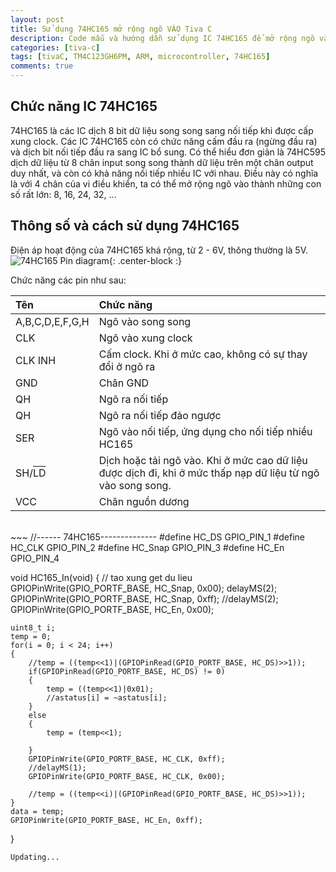 ```yaml
---
layout: post
title: Sử dụng 74HC165 mở rộng ngõ VÀO Tiva C
description: Code mẫu và hướng dẫn sử dụng IC 74HC165 để mở rộng ngõ vào cho Tiva C TM4C123GH6PM.
categories: [tiva-c]
tags: [tivaC, TM4C123GH6PM, ARM, microcontroller, 74HC165]
comments: true
---
```


<h2>Chức năng IC 74HC165</h2>

74HC165 là các IC dịch 8 bit dữ liệu song song sang nối tiếp khi được cấp xung clock.
Các IC 74HC165 còn có chức năng cấm đầu ra (ngừng đầu ra) và dịch bit nối tiếp đầu ra sang IC bổ sung.
Có thể hiểu đơn giản là 74HC595 dịch dữ liệu từ 8 chân input song song thành dữ liệu trên một chân output duy nhất, và còn có khả năng nối tiếp nhiều IC với nhau.
Điều này có nghĩa là với 4 chân của vi điều khiển, ta có thể mở rộng ngõ vào thành những con số rất lớn: 8, 16, 24, 32, ...

<h2>Thông số và cách sử dụng 74HC165</h2>

Điện áp hoạt động của 74HC165 khá rộng, từ 2 - 6V, thông thường là 5V.
![74HC165 Pin diagram](https://quynhtam351.github.io/img/74HC/74HC165-pin-diagram.jpg){: .center-block :}

Chức năng các pin như sau:

| Tên | Chức năng |
| :------ |:--- |
|A,B,C,D,E,F,G,H|Ngõ vào song song|
|CLK|Ngõ vào xung clock|
|CLK INH|Cấm clock. Khi ở mức cao, không có sự thay đổi ở ngõ ra|
|GND|Chân GND|
|QH|Ngõ ra nối tiếp|
|QH|Ngõ ra nối tiếp đảo ngược|
|SER|Ngõ vào nối tiếp, ứng dụng cho nối tiếp nhiều HC165|
|SH/<span style="text-decoration: overline">LD</span>|Dịch hoặc tải ngõ vào. Khi ở mức cao dữ liệu được dịch đi, khi ở mức thấp nạp dữ liệu từ ngõ vào song song.|
|VCC|Chân nguồn dương|

<br>
~~~
//------ 74HC165--------------
#define HC_DS    GPIO_PIN_1
#define HC_CLK   GPIO_PIN_2
#define HC_Snap  GPIO_PIN_3
#define HC_En    GPIO_PIN_4

void HC165_In(void)
{
    // tao xung get du lieu
    GPIOPinWrite(GPIO_PORTF_BASE, HC_Snap, 0x00);
    delayMS(2);
    GPIOPinWrite(GPIO_PORTF_BASE, HC_Snap, 0xff);
    //delayMS(2);
    GPIOPinWrite(GPIO_PORTF_BASE, HC_En, 0x00);

    uint8_t i;
    temp = 0;
    for(i = 0; i < 24; i++)
    {
        //temp = ((temp<<1)|(GPIOPinRead(GPIO_PORTF_BASE, HC_DS)>>1));
        if(GPIOPinRead(GPIO_PORTF_BASE, HC_DS) != 0)
        {
            temp = ((temp<<1)|0x01);
            //astatus[i] = ~astatus[i];
        }
        else
        {
            temp = (temp<<1);

        }
        GPIOPinWrite(GPIO_PORTF_BASE, HC_CLK, 0xff);
        //delayMS(1);
        GPIOPinWrite(GPIO_PORTF_BASE, HC_CLK, 0x00);

        //temp = ((temp<<i)|(GPIOPinRead(GPIO_PORTF_BASE, HC_DS)>>1));
    }
    data = temp;
    GPIOPinWrite(GPIO_PORTF_BASE, HC_En, 0xff);
}
~~~
Updating...